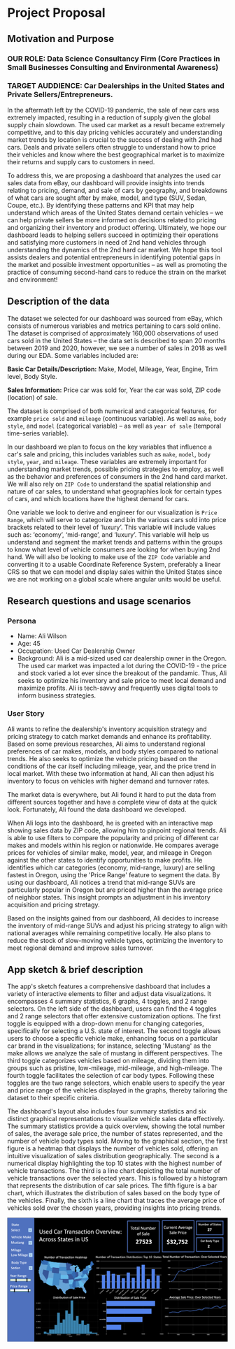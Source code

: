 # Project Proposal

## Motivation and Purpose

### OUR ROLE: Data Science Consultancy Firm (Core Practices in Small Businesses Consulting and Environmental Awareness)

### TARGET AUDDIENCE: Car Dealerships in the United States and Private Sellers/Entrepreneurs.

In the aftermath left by the COVID-19 pandemic, the sale of new cars was extremely impacted, resulting in a reduction of supply given the global supply chain slowdown. The used car market as a result became extremely competitive, and to this day pricing vehicles accurately and understanding market trends by location is crucial to the success of dealing with 2nd had cars. Deals and private sellers often struggle to understand how to price their vehicles and know where the best geographical market is to maximize their returns and supply cars to customers in need.   
  
To address this, we are proposing a dashboard that analyzes the used car sales data from eBay, our dashboard will provide insights into trends relating to pricing, demand, and sale of cars by geography, and breakdowns of what cars are sought after by make, model, and type (SUV, Sedan, Coupe, etc.). By identifying these patterns and KPI that may help understand which areas of the United States demand certain vehicles – we can help private sellers be more informed on decisions related to pricing and organizing their inventory and product offering. Ultimately, we hope our dashboard leads to helping sellers succeed in optimizing their operations and satisfying more customers in need of 2nd hand vehicles through understanding the dynamics of the 2nd hard car market. We hope this tool assists dealers and potential entrepreneurs in identifying potential gaps in the market and possible investment opportunities – as well as promoting the practice of consuming second-hand cars to reduce the strain on the market and environment!

## Description of the data

The dataset we selected for our dashboard was sourced from eBay, which consists of numerous variables and metrics pertaining to cars sold online. The dataset is comprised of approximately 160,000 observations of used cars sold in the United States – the data set is described to span 20 months between 2019 and 2020, however, we see a number of sales in 2018 as well during our EDA. Some variables included are:

**Basic Car Details/Description:** Make, Model, Mileage, Year, Engine, Trim level, Body Style.  
  
**Sales Information:** Price car was sold for, Year the car was sold, ZIP code (location) of sale.

The dataset is comprised of both numerical and categorical features, for example `price sold` and `mileage` (continuous variable). As well as `make`, `body style`, and `model` (categorical variable) – as well as `year of sale` (temporal time-series variable).  
  
In our dashboard we plan to focus on the key variables that influence a car's sale and pricing, this includes variables such as `make`, `model`, `body style`, `year`, and `mileage`.  These variables are extremely important for understanding market trends, possible pricing strategies to employ, as well as the behavior and preferences of consumers in the 2nd hand card market. We will also rely on `ZIP Code` to understand the spatial relationship and nature of car sales, to understand what geographies look for certain types of cars, and which locations have the highest demand for cars.
  
One variable we look to derive and engineer for our visualization is `Price Range`, which will serve to categorize and bin the various cars sold into price brackets related to their level of ‘luxury’. This variable will include values such as: ‘economy’, ‘mid-range’, and ‘luxury’. This variable will help us understand and segment the market trends and patterns within the groups to know what level of vehicle consumers are looking for when buying 2nd hand. We will also be looking to make use of the `ZIP Code` variable and converting it to a usable Coordinate Reference System, preferably a linear CRS so that we can model and display sales within the United States since we are not working on a global scale where angular units would be useful.

## Research questions and usage scenarios

### Persona

- Name: Ali Wilson
- Age: 45
- Occupation: Used Car Dealership Owner
- Background: Ali is a mid-sized used car dealership owner in the Oregon. The used car market was impacted a lot during the COVID-19 - the price and stock varied a lot ever since the breakout of the pandamic. Thus, Ali seeks to optimize his inventory and sale price to meet local demand and maximize profits. Ali is tech-savvy and frequently uses digital tools to inform business strategies.

### User Story

Ali wants to refine the dealership's inventory acquisition strategy and pricing strategy to catch market demands and enhance its profitability. Based on some previous researches, Ali aims to understand regional preferences of car makes, models, and body styles compared to national trends. He also seeks to optimize the vehicle pricing based on the conditions of the car itself including mileage, year, and the price trend in local market. With these two information at hand, Ali can then adjust his inventory to focus on vehicles with higher demand and turnover rates.

The market data is everywhere, but Ali found it hard to put the data from different sources together and have a complete view of data at the quick look. Fortunately, Ali found the data dashboard we developed.

When Ali logs into the dashboard, he is greeted with an interactive map showing sales data by ZIP code, allowing him to pinpoint regional trends. Ali is able to use filters to compare the popularity and pricing of different car makes and models within his region or nationwide. He compares average prices for vehicles of similar make, model, year, and mileage in Oregon against the other states to identify opportunities to make profits. He identifies which car categories (economy, mid-range, luxury) are selling fastest in Oregon, using the 'Price Range' feature to segment the data. By using our dashboard, Ali notices a trend that mid-range SUVs are particularly popular in Oregon but are priced higher than the average price of neighbor states. This insight prompts an adjustment in his inventory acquisition and pricing stretagy.

Based on the insights gained from our dashboard, Ali decides to increase the inventory of mid-range SUVs and adjust his pricing strategy to align with national averages while remaining competitive locally. He also plans to reduce the stock of slow-moving vehicle types, optimizing the inventory to meet regional demand and improve sales turnover.


## App sketch & brief description
The app's sketch features a comprehensive dashboard that includes a variety of interactive elements to filter and adjust data visualizations. It encompasses 4 summary statistics, 6 graphs, 4 toggles, and 2 range selectors. On the left side of the dashboard, users can find the 4 toggles and 2 range selectors that offer extensive customization options. The first toggle is equipped with a drop-down menu for changing categories, specifically for selecting a U.S. state of interest. The second toggle allows users to choose a specific vehicle make, enhancing focus on a particular car brand in the visualizations; for instance, selecting 'Mustang' as the make allows we analyze the sale of mustang in different perspectives. The third toggle categorizes vehicles based on mileage, dividing them into groups such as pristine, low-mileage, mid-mileage, and high-mileage. The fourth toggle facilitates the selection of car body types. Following these toggles are the two range selectors, which enable users to specify the year and price range of the vehicles displayed in the graphs, thereby tailoring the dataset to their specific criteria.

The dashboard's layout also includes four summary statistics and six distinct graphical representations to visualize vehicle sales data effectively. The summary statistics provide a quick overview, showing the total number of sales, the average sale price, the number of states represented, and the number of vehicle body types sold. Moving to the graphical section, the first figure is a heatmap that displays the number of vehicles sold, offering an intuitive visualization of sales distribution geographically. The second is a numerical display highlighting the top 10 states with the highest number of vehicle transactions. The third is a line chart depicting the total number of vehicle transactions over the selected years. This is followed by a histogram that represents the distribution of car sale prices. The fifth figure is a bar chart, which illustrates the distribution of sales based on the body type of the vehicles. Finally, the sixth is a line chart that traces the average price of vehicles sold over the chosen years, providing insights into pricing trends.

![App Sketch](../img/sketch.png)
